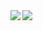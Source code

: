<a href="https://github.com/SeseriSalt/github-readme-stats">
  <img align="left" src="https://github-readme-stats.vercel.app/api?username=SeseriSalt&count_private=true&show_icons=true&theme=solarized-dark" />
</a>
<a href="https://github.com/SeseriSalt/github-readme-stats">
  <img align="left" src="https://github-readme-stats.vercel.app/api/top-langs/?username=SeseriSalt&layout=compact&theme=solarized-dark" />
</a>

<!--
**SeseriSalt/SeseriSalt** is a ✨ _special_ ✨ repository because its `README.md` (this file) appears on your GitHub profile.

Here are some ideas to get you started:

- 🔭 I’m currently working on ...
- 🌱 I’m currently learning ...
- 👯 I’m looking to collaborate on ...
- 🤔 I’m looking for help with ...
- 💬 Ask me about ...
- 📫 How to reach me: ...
- 😄 Pronouns: ...
- ⚡ Fun fact: ...
-->
